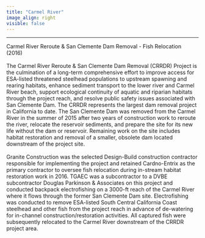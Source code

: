 ```yaml
---
title: "Carmel River"
image_align: right
visible: false
---
```

---
<div class="h4 text-dark">
Carmel River Reroute & San Clemente Dam Removal - Fish Relocation (2016)
</div>

<br>

<div> 
The Carmel River Reroute & San Clemente Dam Removal (CRRDR) Project is the culmination of a long-term comprehensive effort to improve access for ESA-listed threatened steelhead populations to upstream spawning and rearing habitats, enhance sediment transport to the lower river and Carmel River beach, support ecological continuity of aquatic and riparian habitats through the project reach, and resolve public safety issues associated with San Clemente Dam.  The CRRDR represents the largest dam removal project in California to date.  The San Clemente Dam was removed from the Carmel River in the summer of 2015 after two years of construction work to reroute the river, relocate the reservoir sediments, and prepare the site for its new life without the dam or reservoir.  Remaining work on the site includes habitat restoration and removal of a smaller, obsolete dam located downstream of the project site.  
<br><br>
Granite Construction was the selected Design-Build construction contractor responsible for implementing the project and retained Cardno-Entrix as the primary contractor to oversee fish relocation during in-stream habitat restoration work in 2016.  TGAEC was a subcontractor to a DVBE subcontractor Douglas Parkinson & Associates on this project and conducted backpack electrofishing on a 3000-ft reach of the Carmel River where it flows through the former San Clemente Dam site.  Electrofishing was conducted to remove ESA-listed South Central California Coast steelhead and other fish from the project reach in advance of de-watering for in-channel construction/restoration activities.  All captured fish were subsequently relocated to the Carmel River downstream of the CRRDR project area.
</div>

<br>
